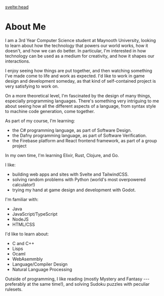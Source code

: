 <svelte:head>

<title>Tadhg White | About</title>
</svelte:head>

# About Me

I am a 3rd Year Computer Science student at Maynooth University, looking to learn about how the technology that powers our world works, how it doesn't, and how we can do better. In particular, I'm interested in how technology can be used as a medium for creativity, and how it shapes our interactions.

I enjoy seeing how things are put together, and then watching something I've made come to life and work as expected. I'd like to work in game design and development someday, as that kind of self-contained project is very satisfying to work on.

On a more theoretical level, I'm fascinated by the design of many things, especially programming languages. There's something very intriguing to me about seeing how all the different aspects of a language, from syntax style to machine code generation, come together.

As part of my course, I'm learning:
  - the C# programming language, as part of Software Design.
  - the Dafny programming language, as part of Software Verification.
  - the Firebase platform and React frontend framework, as part of a group project

In my own time, I'm learning Elixir, Rust, Clojure, and Go.

I like:
  - building web apps and sites with Svelte and TailwindCSS.
  - solving random problems with Python (world's most overpowered calculator!)
  - trying my hand at game design and development with Godot.

I'm familiar with:
  - Java
  - JavaScript/TypeScript
  - NodeJS
  - HTML/CSS

I'd like to learn about:
  - C and C++
  - Lisps
  - Ocaml
  - WebAsemmbly
  - Language/Compiler Design
  - Natural Language Processing

Outside of programming, I like reading (mostly Mystery and Fantasy --- preferably at the same time!), and solving Sudoku puzzles with peculiar rulesets.
